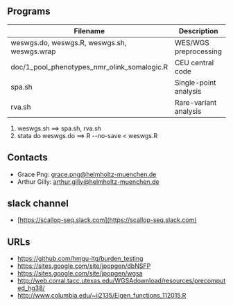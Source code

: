 ## Programs

Filename | Description
---------|------------
weswgs.do, weswgs.R, weswgs.sh, weswgs.wrap | WES/WGS preprocessing
doc/1_pool_phenotypes_nmr_olink_somalogic.R | CEU central code
spa.sh | Single-point analysis
rva.sh | Rare-variant analysis

1. weswgs.sh ==> spa.sh, rva.sh
2. stata do weswgs.do ==> R --no-save < weswgs.R

## Contacts

* Grace Png: grace.png@helmholtz-muenchen.de
* Arthur Gilly: arthur.gilly@helmholtz-muenchen.de

## slack channel

* [https://scallop-seq.slack.com](https://scallop-seq.slack.com)

## URLs

* https://github.com/hmgu-itg/burden_testing
* https://sites.google.com/site/jpopgen/dbNSFP
* https://sites.google.com/site/jpopgen/wgsa
* http://web.corral.tacc.utexas.edu/WGSAdownload/resources/precomputed_hg38/
* http://www.columbia.edu/~ii2135/Eigen_functions_112015.R
